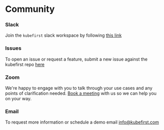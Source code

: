 # Community

### Slack

Join the `kubefirst` slack workspace by following [this link](https://join.slack.com/t/kubefirst/shared_invite/zt-r0r9cfts-OVnH0ooELDLm9n9p2aU7fw)

### Issues

To open an issue or request a feature, submit a new issue against the kubefirst repo [here](https://github.com/kubefirst/nebulous/issues)

### Zoom

We're happy to engage with you to talk through your use cases and any points of clarification needed. [Book a meeting](https://calendly.com/kubefirst/intro) with us so we can help you on your way.

### Email

To request more information or schedule a demo email <info@kubefirst.com>

